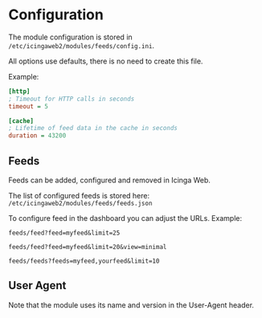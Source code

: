 # Configuration

The module configuration is stored in `/etc/icingaweb2/modules/feeds/config.ini`.

All options use defaults, there is no need to create this file.

Example:

```ini
[http]
; Timeout for HTTP calls in seconds
timeout = 5

[cache]
; Lifetime of feed data in the cache in seconds
duration = 43200
```

## Feeds

Feeds can be added, configured and removed in Icinga Web.

The list of configured feeds is stored here: `/etc/icingaweb2/modules/feeds/feeds.json`

To configure feed in the dashboard you can adjust the URLs. Example:

```
feeds/feed?feed=myfeed&limit=25

feeds/feed?feed=myfeed&limit=20&view=minimal

feeds/feeds?feeds=myfeed,yourfeed&limit=10
```

## User Agent

Note that the module uses its name and version in the User-Agent header.
